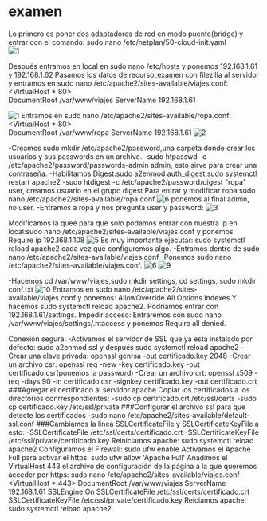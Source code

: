 # examen
Lo primero es poner dos adaptadores de red en modo puente(bridge) y entrar con el comando: sudo nano /etc/netplan/50-cloud-init.yaml  
![1](https://user-images.githubusercontent.com/55285319/69435473-e720ab00-0d3f-11ea-8206-c82d0fe8d74c.png)

Después entramos en local en sudo nano /etc/hosts y ponemos 192.168.1.61 y 192.168.1.62
Pasamos los datos de recurso_examen con filezilla al servidor y entramos en sudo nano /etc/apache2/sites-available/viajes.conf: 
<VirtualHost *:80>                            
    DocumentRoot /var/www/viajes
    ServerName 192.168.1.61
</VirtualHost>

![1](https://user-images.githubusercontent.com/55285319/71850440-950bcd00-30d4-11ea-8bbc-8758f8aa251e.png)
Entramos en sudo nano /etc/apache2/sites-available/ropa.conf: 
<VirtualHost *:80>                            
    DocumentRoot /var/www/ropa
    ServerName 192.168.1.61
</VirtualHost>
![2](https://user-images.githubusercontent.com/55285319/71850567-dd2aef80-30d4-11ea-9b0f-52ea53350660.png)

-Creamos sudo mkdir /etc/apache2/password,una carpeta donde crear los usuarios y sus passwords en un archivo.
-sudo htpasswd -c /etc/apache2/password/passwords-admin admin, esto sirve para crear una contraseña.
-Habilitamos Digest:sudo a2enmod auth_digest,sudo systemctl restart apache2
-sudo htdigest -c /etc/apache2/password/digest "ropa" user, creamos usuario en el grupo digest
Para entrar y modificar ropa:sudo nano /etc/apache2/sites-available/ropa.conf
![6](https://user-images.githubusercontent.com/55285319/69438909-336ee980-0d46-11ea-94a1-9d6584490fcb.png) ponemos al final admin, no user.
-Entramos a ropa y nos pregunta user y password: 
![3](https://user-images.githubusercontent.com/55285319/71851519-0ba9ca00-30d7-11ea-8082-6da3f674abb1.png)


Modificamos la quee para que solo podamos entrar con nuestra ip en local:sudo nano /etc/apache2/sites-available/viajes.conf y ponemos 
<Directory>
    <RequireAll>
      Require ip 192.168.1.108
     </RequireAll>
  </Directory>
![5](https://user-images.githubusercontent.com/55285319/71852232-8d4e2780-30d8-11ea-9124-9bb4e416b4c8.png)
Es muy importante ejecutar: sudo systemctl reload apache2 cada vez que configuremos algo.
-Entramos dentro de sudo nano /etc/apache2/sites-available/viajes.conf
-Ponemos sudo nano /etc/apache2/sites-available/viajes.conf.
![6](https://user-images.githubusercontent.com/55285319/71852234-90491800-30d8-11ea-87f0-36210e170c9b.png)
![9](https://user-images.githubusercontent.com/55285319/69441038-31a72500-0d4a-11ea-8992-0ef3190fb4e4.png)

-Hacemos cd /var/www/viajes,sudo mkdir settings, cd settings, sudo mkdir conf.txt
![10](https://user-images.githubusercontent.com/55285319/69441174-7cc13800-0d4a-11ea-92b7-7db21172ca48.png)
Entramos en sudo nano /etc/apache2/sites-available/viajes.conf y ponemos:
<Directory>
     AllowOverride All
     Options Indexes
</Directory>
Y hacemos sudo systemctl reload apache2.
Podríamos entrar con 192.168.1.61/settings.
Impedir acceso: Entraremos con sudo nano /var/www/viajes/settings/.htaccess y ponemos Require all denied.

Conexión segura:
-Activamos el servidor de SSL que ya está instalado por defecto: sudo a2enmod ssl y después sudo systemctl reload apache2
-Crear una clave privada: openssl genrsa -out certificado.key 2048
-Crear un archivo csr: openssl req -new -key certificado.key -out certificado.csr(ponemos la password)
-Crear un archivo crt: openssl x509 -req -days 90 -in certificado.csr -signkey certificado.key -out certificado.crt
###Agregar el certificado al servidor apache
Copiar los certificados a los directorios conrrespondientes:
-sudo cp certificado.crt /etc/ssl/certs
-sudo cp certificado.key /etc/ssl/private
###Configurar el archivo ssl para que detecte los certificados
-sudo nano /etc/apache2/sites-available/default-ssl.conf
###Cambiamos la linea SSLCertificateFile y SSLCertificateKeyFile a esto:
-SSLCertificateFile /etc/ssl/certs/certificado.crt
-SSLCertificateKeyFile /etc/ssl/private/certificado.key
Reiniciamos apache: sudo systemctl reload apache2
Configuramos el Firewall: sudo ufw enable
Activamos el Apache Full para activar el https: sudo ufw allow 'Apache Full'
Añadimos el VirtualHost 443 el archivo de configuración de la página a la que queremos acceder por https:
sudo nano /etc/apache2/sites-available/viajes.conf
<VirtualHost *:443>
    DocumentRoot /var/www/viajes
    ServerName 192.168.1.61
    SSLEngine On
    SSLCertificateFile /etc/ssl/certs/certificado.crt
    SSLCertificateKeyFile /etc/ssl/private/certificado.key
</VirtualHost>
Reiciamos apache: sudo systemctl reload apache2.

